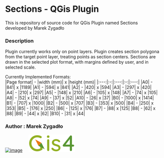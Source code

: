# Sections -  QGis Plugin

This is repository of source code for QGis Plugin named Sections developed by Marek Zygadło

### Description
Plugin currently works only on point layers. Plugin creates section polygona from the target point layer, treating points as section centers. Sections are drawn in the selected plot format, with margins defined by user, and in selected scale.

Currently Implemented Formats:  
|Page format| - |width (mm)| x |height (mm)|
|:---:|:-:|:---:|:-:|:---:|
|A0| - |841| x |1189|
|A1| - |594| x |841|
|A2| - |420| x |594|
|A3| - |297| x |420|
|A4| - |210| x |297|
|A5| - |148| x |210|
|A6| - |105| x |148|
|A7| - |74| x |105|
|A8| - |52| x |74|
|A9| - |37| x |52|
|A10| - |26| x |37|
|B0| - |1000| x |1414|
|B1| - |707| x |1000|
|B2| - |500| x |707|
|B3| - |353| x |500|
|B4| - |250| x |353|
|B5| - |176| x |250|
|B6| - |125| x |176|
|B7| - |88| x |125|
|B8| - |62| x |88|
|B9| - |44| x |62|
|B10| - |31| x |44|

### Author : Marek Zygadło  
[![image](https://img.shields.io/badge/LinkedIn-0077B5?style=for-the-badge&logo=linkedin&logoColor=white)](https://www.linkedin.com/in/marek-zygadło-44911116b/)&nbsp;&nbsp;&nbsp;&nbsp;
[![image](nazwa.svg)](https://gis4.pl/sections)
